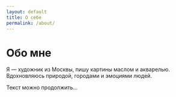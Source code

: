 ```yaml
---
layout: default
title: О себе
permalink: /about/
---
```


# Обо мне

Я — художник из Москвы, пишу картины маслом и акварелью.  
Вдохновляюсь природой, городами и эмоциями людей.

Текст можно продолжить...
